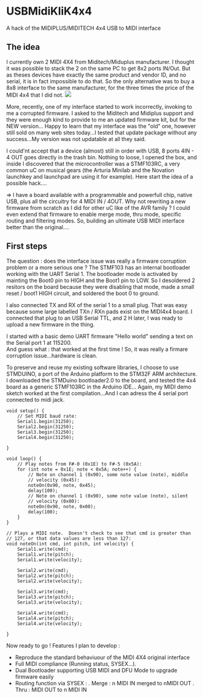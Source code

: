 # USBMidiKliK4x4
A hack of the MIDIPLUS/MIDITECH 4x4 USB to MIDI interface

## The idea
I currently own 2 MIDI 4X4 from Miditech/Miduplus manufacturer. 
I thought it was possible to stack the 2 on the same PC to get 8x2 ports IN/Out.
But as theses devices have exactly the same product and vendor ID, and no serial, it is in fact impossible to do that.
So the only alternative was to buy a 8x8 interface to the same manufacturer, for the three times the price of the MIDI 4x4 that I did not.
<img border="0" src="https://medias.audiofanzine.com/images/normal/miditech-midiface-4x4-1642123.jpg"  />

More, recently, one of my interface started to work incorrectly, invoking to me a corrupted firmware. 
I asked to the Miditech and Midiplus support and they were enough kind to provide to me an updated firmware kit, but for the NEW version...
Happy to learn that my interface was the "old" one, however still sold on many web sites today...I tested that update package 
without any success...My version was not updatable at all they said.

I could'nt accept that a device (almost) still in order with USB,  8 ports 4IN - 4 OUT goes directly in the trash bin. 
Nothing to loose, I opened the box, and inside I discovered that the microcontroller was a STMF103RC, a very common uC on musical gears 
(the Arturia Minilab and the Novation launchkey and launchpad are using it for example). 
Here start the idea of a possible hack....

=> I have a board available with a programmable and powerfull chip,  native USB, plus all the circuitry for 4 MIDI IN / 4OUT. 
Why not rewriting a new firmware from scratch as I did for other uC like of the AVR family ?
I could even extend that firmware to enable merge mode, thru mode, specific routing and filtering modes. 
So, building an ultimate USB MIDI interface better than the original....

## First steps

The question : does the interface issue was really a firmware corruption problem or a more serious one ?
The STMF103 has an internal bootloader working with the UART Serial 1. The bootloader mode is activated by mainting 
the Boot0 pin to HIGH and the Boot1 pin to LOW.  So I desoldered 2 resitors on the board because they were disabling that mode, 
made a small reset / boot1 HIGH circuit, and soldered the boot 0 to ground.  

I also connected TX and RX of the serial 1 to a small plug. That was easy because some large labelled TXn / RXn pads exist on the MIDI4x4 board.  I connected that plug to an USB Serial TTL, and 2 H later, I was ready to upload a new firmware in the thing.

I started with a basic demo UART firmware "Hello world" sending a text on the Serial port 1 at 115200.  
And guess what : that worked at the first time  !  So, it was really a firmare corruption issue...hardware is clean.

To preserve and reuse my existing software libraries, I choose to use STMDUINO, a port of the Arduino platform to the STM32F 
ARM architecture.  I  downloaded the STMDuino bootloader2.0 to the board, and tested the 4x4 board as a generic STMF103RC in the Arduino IDE... Again, my MIDI demo sketch worked at the first compilation...And I can adress the 4 serial port connected to midi jack.


    void setup() {
        // Set MIDI baud rate:
        Serial1.begin(31250);
        Serial2.begin(31250);
        Serial3.begin(31250);
        Serial4.begin(31250);

    }

    void loop() {
        // Play notes from F#-0 (0x1E) to F#-5 (0x5A):
        for (int note = 0x1E; note < 0x5A; note++) {
            // Note on channel 1 (0x90), some note value (note), middle
            // velocity (0x45):
            noteOn(0x90, note, 0x45);
            delay(100);
            // Note on channel 1 (0x90), some note value (note), silent
            // velocity (0x00):
            noteOn(0x90, note, 0x00);
            delay(100);
        }
    }

    // Plays a MIDI note.  Doesn't check to see that cmd is greater than
    // 127, or that data values are less than 127:
    void noteOn(int cmd, int pitch, int velocity) {
        Serial1.write(cmd);
        Serial1.write(pitch);
        Serial1.write(velocity);

        Serial2.write(cmd);
        Serial2.write(pitch);
        Serial2.write(velocity);

        Serial3.write(cmd);
        Serial3.write(pitch);
        Serial3.write(velocity);

        Serial4.write(cmd);
        Serial4.write(pitch);
        Serial4.write(velocity);

    }

Now ready to go ! 
Features I plan to develop :

- Reproduce the standard behaviuour of the MIDI 4X4 original interface
- Full MIDI compliance (Running status, SYSEX...).
- Dual Bootloader supporting USB MIDI and DFU Mode to upgrade firmware easily
- Routing function via SYSEX :
. Merge : n MIDI IN merged to nMIDI OUT
. Thru  : MIDI OUT to n MIDI IN








